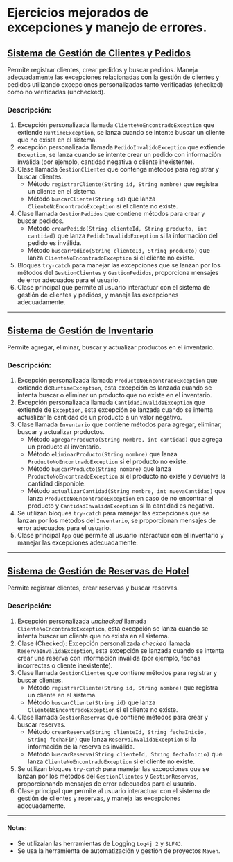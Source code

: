 # Ejercicios mejorados de excepciones y manejo de errores.

## [Sistema de Gestión de Clientes y Pedidos](clientes-pedidos)
Permite registrar clientes, crear pedidos y buscar pedidos. Maneja adecuadamente las excepciones relacionadas con la gestión de clientes y pedidos utilizando excepciones personalizadas tanto verificadas (checked) como no verificadas (unchecked).

### Descripción:
1. Excepción personalizada llamada `ClienteNoEncontradoException` que extiende `RuntimeException`, se lanza cuando se intente buscar un cliente que no exista en el sistema.
2. excepción personalizada llamada `PedidoInvalidoException` que extiende `Exception`, se lanza cuando se intente crear un pedido con información inválida (por ejemplo, cantidad negativa o cliente inexistente).
3. Clase llamada `GestionClientes` que contenga métodos para registrar y buscar clientes.
    - Método `registrarCliente(String id, String nombre)` que registra un cliente en el sistema.
    - Método `buscarCliente(String id)` que lanza `ClienteNoEncontradoException` si el cliente no existe.
4. Clase llamada `GestionPedidos` que contiene métodos para crear y buscar pedidos.
    - Método `crearPedido(String clienteId, String producto, int cantidad)` que lanza `PedidoInvalidoException` si la información del pedido es inválida.
    - Método `buscarPedido(String clienteId, String producto)` que lanza `ClienteNoEncontradoException` si el cliente no existe.
5. Bloques `try-catch` para manejar las excepciones que se lanzan por los métodos del `GestionClientes` y `GestionPedidos`, proporciona mensajes de error adecuados para el usuario.
6. Clase principal que permite al usuario interactuar con el sistema de gestión de clientes y pedidos, y maneja las excepciones adecuadamente.

---

## [Sistema de Gestión de Inventario](gestion-inventario)
Permite agregar, eliminar, buscar y actualizar productos en el inventario. 

### Descripción:
1. Excepción personalizada llamada `ProductoNoEncontradoException` que extiende de`RuntimeException`, esta excepción es lanzada cuando se intenta buscar o eliminar un producto que no existe en el inventario.
2. Excepción personalizada llamada `CantidadInvalidaException` que extiende de `Exception`, esta excepción se lanzada cuando se intenta actualizar la cantidad de un producto a un valor negativo.
3. Clase llamada `Inventario` que contiene métodos para agregar, eliminar, buscar y actualizar productos.
    - Método `agregarProducto(String nombre, int cantidad)` que agrega un producto al inventario.
    - Método `eliminarProducto(String nombre)` que lanza `ProductoNoEncontradoException` si el producto no existe.
    - Método `buscarProducto(String nombre)` que lanza `ProductoNoEncontradoException` si el producto no existe y devuelva la cantidad disponible. 
    - Método `actualizarCantidad(String nombre, int nuevaCantidad)` que lanza `ProductoNoEncontradoException` en caso de no encontrar el producto y `CantidadInvalidaException` si la cantidad es negativa.
4. Se utilizan bloques `try-catch` para manejar las excepciones que se lanzan por los métodos del `Inventario`, se proporcionan mensajes de error adecuados para el usuario.
5. Clase principal `App` que permite al usuario interactuar con el inventario y manejar las excepciones adecuadamente.

---

## [Sistema de Gestión de Reservas de Hotel](reservas-hotel)
Permite registrar clientes, crear reservas y buscar reservas.

### Descripción:
1. Excepción personalizada _unchecked_ llamada `ClienteNoEncontradoException`, esta excepción se lanza cuando se intenta buscar un cliente que no exista en el sistema.
2. Clase  (Checked): Excepción personalizada _checked_ llamada `ReservaInvalidaException`, esta excepción se lanzada cuando se intenta crear una reserva con información inválida (por ejemplo, fechas incorrectas o cliente inexistente).
3. Clase llamada `GestionClientes` que contiene métodos para registrar y buscar clientes.
    - Método `registrarCliente(String id, String nombre)` que registra un cliente en el sistema.
    - Método `buscarCliente(String id)` que lanza `ClienteNoEncontradoException` si el cliente no existe.
4. Clase llamada `GestionReservas` que contiene métodos para crear y buscar reservas.
    - Método `crearReserva(String clienteId, String fechaInicio, String fechaFin)` que lanza `ReservaInvalidaException` si la información de la reserva es inválida.
    - Método `buscarReserva(String clienteId, String fechaInicio)` que lanza `ClienteNoEncontradoException` si el cliente no existe.
5. Se utilizan bloques `try-catch` para manejar las excepciones que se lanzan por los métodos del `GestionClientes` y `GestionReservas`, proporcionando mensajes de error adecuados para el usuario.
6. Clase principal que permite al usuario interactuar con el sistema de gestión de clientes y reservas, y maneja las excepciones adecuadamente.

---

#### Notas:
- Se utilizalan las herramientas de Logging `Log4j 2` y `SLF4J`.
- Se usa la herramienta de automatización y gestión de proyectos `Maven`.